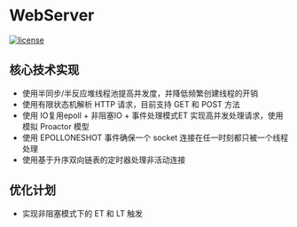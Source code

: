 # WebServer

[![license](https://img.shields.io/github/license/mashape/apistatus.svg)](https://opensource.org/licenses/MIT)


## 核心技术实现

- 使用半同步/半反应堆线程池提高并发度，并降低频繁创建线程的开销
- 使用有限状态机解析 HTTP 请求，目前支持 GET 和 POST 方法
- 使用 IO复用epoll + 非阻塞IO + 事件处理模式ET 实现高并发处理请求，使用模拟 Proactor 模型
- 使用 EPOLLONESHOT 事件确保一个 socket 连接在任一时刻都只被一个线程处理
- 使用基于升序双向链表的定时器处理非活动连接

## 优化计划

- 实现非阻塞模式下的 ET 和 LT 触发